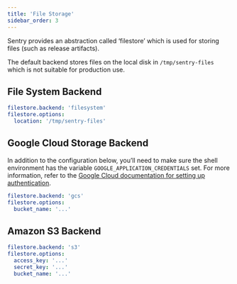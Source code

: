 ```yaml
---
title: 'File Storage'
sidebar_order: 3
---
```


Sentry provides an abstraction called ‘filestore’ which is used for storing files (such as release artifacts).

The default backend stores files on the local disk in `/tmp/sentry-files` which is not suitable for production use.

## File System Backend

```yaml
filestore.backend: 'filesystem'
filestore.options:
  location: '/tmp/sentry-files'
```

## Google Cloud Storage Backend

In addition to the configuration below, you’ll need to make sure the shell environment has the variable `GOOGLE_APPLICATION_CREDENTIALS` set. For more information, refer to the [Google Cloud documentation for setting up authentication](https://cloud.google.com/storage/docs/reference/libraries#setting_up_authentication).

```yaml
filestore.backend: 'gcs'
filestore.options:
  bucket_name: '...'
```

## Amazon S3 Backend

```yaml
filestore.backend: 's3'
filestore.options:
  access_key: '...'
  secret_key: '...'
  bucket_name: '...'
```
